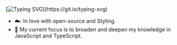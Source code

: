 [![Typing SVG](https://readme-typing-svg.demolab.com?font=Native&weight=300&size=18&duration=7000&pause=1000&color=CCD5AE&width=435&lines=Hi%2C+I%E2%80%99m+Shirin+and+I%E2%80%99m+a+React+developer.)](https://git.io/typing-svg)


- ☁️: In love with open-source and Styling.
- 🔭  My current focus is to broaden and deepen my knowledge in JavaScript and TypeScript.
